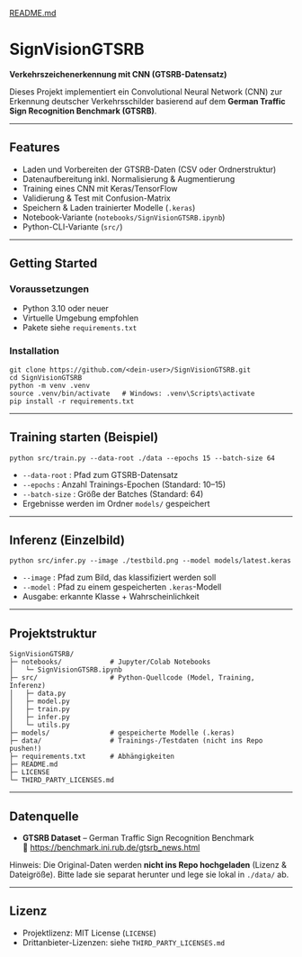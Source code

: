 [README.md](https://github.com/user-attachments/files/21960784/README.md)
# SignVisionGTSRB

**Verkehrszeichenerkennung mit CNN (GTSRB-Datensatz)**

Dieses Projekt implementiert ein Convolutional Neural Network (CNN) zur Erkennung deutscher Verkehrsschilder basierend auf dem **German Traffic Sign Recognition Benchmark (GTSRB)**.

---

## Features
- Laden und Vorbereiten der GTSRB-Daten (CSV oder Ordnerstruktur)  
- Datenaufbereitung inkl. Normalisierung & Augmentierung  
- Training eines CNN mit Keras/TensorFlow  
- Validierung & Test mit Confusion-Matrix  
- Speichern & Laden trainierter Modelle (`.keras`)  
- Notebook-Variante (`notebooks/SignVisionGTSRB.ipynb`)  
- Python-CLI-Variante (`src/`)  

---

## Getting Started

### Voraussetzungen
- Python 3.10 oder neuer  
- Virtuelle Umgebung empfohlen  
- Pakete siehe `requirements.txt`  

### Installation
```
git clone https://github.com/<dein-user>/SignVisionGTSRB.git
cd SignVisionGTSRB
python -m venv .venv
source .venv/bin/activate   # Windows: .venv\Scripts\activate
pip install -r requirements.txt
```

---

## Training starten (Beispiel)
```
python src/train.py --data-root ./data --epochs 15 --batch-size 64
```
- `--data-root` : Pfad zum GTSRB-Datensatz  
- `--epochs` : Anzahl Trainings-Epochen (Standard: 10–15)  
- `--batch-size` : Größe der Batches (Standard: 64)  
- Ergebnisse werden im Ordner `models/` gespeichert  

---

## Inferenz (Einzelbild)
```
python src/infer.py --image ./testbild.png --model models/latest.keras
```
- `--image` : Pfad zum Bild, das klassifiziert werden soll  
- `--model` : Pfad zu einem gespeicherten `.keras`-Modell  
- Ausgabe: erkannte Klasse + Wahrscheinlichkeit  

---

## Projektstruktur
```
SignVisionGTSRB/
├─ notebooks/            # Jupyter/Colab Notebooks
│   └─ SignVisionGTSRB.ipynb
├─ src/                  # Python-Quellcode (Model, Training, Inferenz)
│   ├─ data.py
│   ├─ model.py
│   ├─ train.py
│   ├─ infer.py
│   └─ utils.py
├─ models/               # gespeicherte Modelle (.keras)
├─ data/                 # Trainings-/Testdaten (nicht ins Repo pushen!)
├─ requirements.txt      # Abhängigkeiten
├─ README.md
├─ LICENSE
└─ THIRD_PARTY_LICENSES.md
```

---

## Datenquelle
- **GTSRB Dataset** – German Traffic Sign Recognition Benchmark  
  🔗 https://benchmark.ini.rub.de/gtsrb_news.html  

Hinweis: Die Original-Daten werden **nicht ins Repo hochgeladen** (Lizenz & Dateigröße). Bitte lade sie separat herunter und lege sie lokal in `./data/` ab.

---

## Lizenz
- Projektlizenz: MIT License (`LICENSE`)  
- Drittanbieter-Lizenzen: siehe `THIRD_PARTY_LICENSES.md`  
